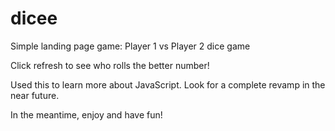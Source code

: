 # dicee
Simple landing page game: Player 1 vs Player 2 dice game

Click refresh to see who rolls the better number!

Used this to learn more about JavaScript. Look for a complete revamp in the near future.

In the meantime, enjoy and have fun!
